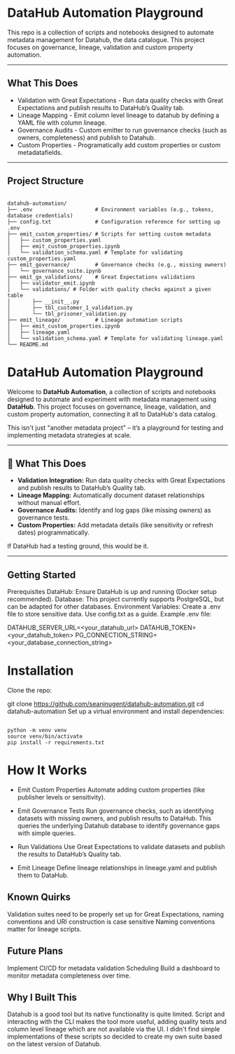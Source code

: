 # DataHub Automation Playground  

This repo is a collection of scripts and notebooks designed to automate metadata management for Datahub, the data catalogue. This project focuses on governance, lineage, validation and custom property automation.

---

## What This Does  

- Validation with Great Expectations - Run data quality checks with Great Expectations and publish results to DataHub’s Quality tab. 
- Lineage Mapping - Emit column level lineage to datahub by defining a YAML file with column lineage.
- Governance Audits - Custom emitter to run governance checks (such as owners, completeness) and publish to Datahub.
- Custom Properties - Programatically add custom properties or custom metadatafields.

---

## Project Structure  

```plaintext

datahub-automation/
├── .env                    # Environment variables (e.g., tokens, database credentials)
├── config.txt              # Configuration reference for setting up .env
├── emit_custom_properties/ # Scripts for setting custom metadata
│   ├── custom_properties.yaml
│   ├── emit_custom_properties.ipynb
│   └── validation_schema.yaml # Template for validating custom_properties.yaml
├── emit_governance/        # Governance checks (e.g., missing owners)
│   └── governance_suite.ipynb
├── emit_gx_validations/    # Great Expectations validations
│   ├── validator_emit.ipynb
│   └── validations/ # Folder with quality checks against a given table
│       ├── __init__.py
│       ├── tbl_customer_1_validation.py
│       └── tbl_prisoner_validation.py
├── emit_lineage/           # Lineage automation scripts
│   ├── emit_custom_properties.ipynb
│   ├── lineage.yaml
│   └── validation_schema.yaml # Template for validating lineage.yaml
└── README.md

````

# DataHub Automation Playground  

Welcome to **DataHub Automation**, a collection of scripts and notebooks designed to automate and experiment with metadata management using **DataHub**. This project focuses on governance, lineage, validation, and custom property automation, connecting it all to DataHub's data catalog.  

This isn't just "another metadata project" – it’s a playground for testing and implementing metadata strategies at scale.  

---

## 🚀 What This Does  

- **Validation Integration:** Run data quality checks with Great Expectations and publish results to DataHub’s Quality tab.  
- **Lineage Mapping:** Automatically document dataset relationships without manual effort.  
- **Governance Audits:** Identify and log gaps (like missing owners) as governance tests.  
- **Custom Properties:** Add metadata details (like sensitivity or refresh dates) programmatically.  

If DataHub had a testing ground, this would be it.  

---


## Getting Started
Prerequisites
DataHub: Ensure DataHub is up and running (Docker setup recommended).
Database: This project currently supports PostgreSQL, but can be adapted for other databases.
Environment Variables: Create a .env file to store sensitive data. Use config.txt as a guide.
Example .env file:

DATAHUB_SERVER_URL=<your_datahub_url>
DATAHUB_TOKEN=<your_datahub_token>
PG_CONNECTION_STRING=<your_database_connection_string>

# Installation
Clone the repo:

git clone https://github.com/seanjnugent/datahub-automation.git
cd datahub-automation
Set up a virtual environment and install dependencies:

```plaintext

python -m venv venv
source venv/bin/activate
pip install -r requirements.txt
````

# How It Works
- Emit Custom Properties
Automate adding custom properties (like publisher levels or sensitivity).

- Emit Governance Tests
Run governance checks, such as identifying datasets with missing owners, and publish results to DataHub. This queries the underlying Datahub database to identify governance gaps with simple queries.

- Run Validations
Use Great Expectations to validate datasets and publish the results to DataHub’s Quality tab.

- Emit Lineage
Define lineage relationships in lineage.yaml and publish them to DataHub.

## Known Quirks
Validation suites need to be properly set up for Great Expectations, naming conventions and URI construction is case sensitive
Naming conventions matter for lineage scripts.

## Future Plans
Implement CI/CD for metadata validation
Scheduling
Build a dashboard to monitor metadata completeness over time.

## Why I Built This
Datahub is a good tool but its native functionality is quite limited. Script and interacting with the CLI makes the tool more useful, adding quality tests and column level lineage which are not available via the UI. I didn't find simple implementations of these scripts so decided to create my own suite based on the latest version of Datahub.
